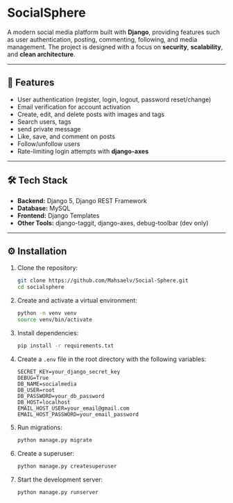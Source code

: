 # SocialSphere

A modern social media platform built with **Django**, providing features such as user authentication, posting, commenting, following, and media management. The project is designed with a focus on **security**, **scalability**, and **clean architecture**.

---

## 🚀 Features

- User authentication (register, login, logout, password reset/change)
- Email verification for account activation
- Create, edit, and delete posts with images and tags
- Search users, tags
- send private message
- Like, save, and comment on posts
- Follow/unfollow users
- Rate-limiting login attempts with **django-axes**


---

## 🛠️ Tech Stack

- **Backend:** Django 5, Django REST Framework
- **Database:** MySQL
- **Frontend:** Django Templates
- **Other Tools:** django-taggit, django-axes, debug-toolbar (dev only)

---

## ⚙️ Installation

1. Clone the repository:
   ```bash
   git clone https://github.com/Mahsaelv/Social-Sphere.git
   cd socialsphere
   ```

2. Create and activate a virtual environment:
   ```bash
   python -m venv venv
   source venv/bin/activate 
   ```

3. Install dependencies:
   ```bash
   pip install -r requirements.txt
   ```

4. Create a `.env` file in the root directory with the following variables:
   ```env
   SECRET_KEY=your_django_secret_key
   DEBUG=True
   DB_NAME=socialmedia
   DB_USER=root
   DB_PASSWORD=your_db_password
   DB_HOST=localhost
   EMAIL_HOST_USER=your_email@gmail.com
   EMAIL_HOST_PASSWORD=your_email_password
   ```

5. Run migrations:
   ```bash
   python manage.py migrate
   ```

6. Create a superuser:
   ```bash
   python manage.py createsuperuser
   ```

7. Start the development server:
   ```bash
   python manage.py runserver
   ```
